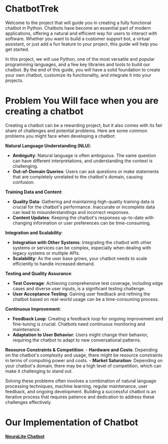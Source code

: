 # ChatbotTrek

Welcome to the project that will guide you in creating a fully functional chatbot in Python. Chatbots have become an essential part of modern applications, offering a natural and efficient way for users to interact with software. Whether you want to build a customer support bot, a virtual assistant, or just add a fun feature to your project, this guide will help you get started.

In this project, we will use Python, one of the most versatile and popular programming languages, and a few key libraries and tools to build our chatbot. By the end of this guide, you will have a solid foundation to create your own chatbot, customize its functionality, and integrate it into your projects.

# Problem You Will face when you are creating a chatbot

Creating a chatbot can be a rewarding project, but it also comes with its fair share of challenges and potential problems. Here are some common problems you might face when developing a chatbot:

**Natural Language Understanding (NLU)**:
   - **Ambiguity**: Natural language is often ambiguous. The same question can have different interpretations, and understanding the context is challenging.
   - **Out-of-Domain Queries**: Users can ask questions or make statements that are completely unrelated to the chatbot's domain, causing confusion.

**Training Data and Content**:
   - **Quality Data**: Gathering and maintaining high-quality training data is crucial for the chatbot's performance. Inaccurate or incomplete data can lead to misunderstandings and incorrect responses.
   - **Content Updates**: Keeping the chatbot's responses up-to-date with changing information or user preferences can be time-consuming.

**Integration and Scalability**:
   - **Integration with Other Systems**: Integrating the chatbot with other systems or services can be complex, especially when dealing with legacy systems or multiple APIs.
   - **Scalability**: As the user base grows, your chatbot needs to scale efficiently to handle increased demand.

**Testing and Quality Assurance**:
   - **Test Coverage**: Achieving comprehensive test coverage, including edge cases and diverse user inputs, is a significant testing challenge.
   - **User Acceptance Testing**: Gaining user feedback and refining the chatbot based on real-world usage can be a time-consuming process.

**Continuous Improvement**:
   - **Feedback Loop**: Creating a feedback loop for ongoing improvement and fine-tuning is crucial. Chatbots need continuous monitoring and maintenance.
   - **Adaptation to User Behavior**: Users might change their behavior, requiring the chatbot to adapt to new conversational patterns.

**Resource Constraints & Competition**:
    - **Hardware and Costs**: Depending on the chatbot's complexity and usage, there might be resource constraints in terms of computing power and costs.
    - **Market Saturation**: Depending on your chatbot's domain, there may be a high level of competition, which can make it challenging to stand out.

Solving these problems often involves a combination of natural language processing techniques, machine learning, regular maintenance, user feedback, and ongoing development. Building a successful chatbot is an iterative process that requires patience and dedication to address these challenges effectively.


# Our Implementation of Chatbot

**[NeuraLite Chatbot](https://github.com/abhijitgayen/ChatbotTrek/tree/main/NeuraLite_Chatbot)**